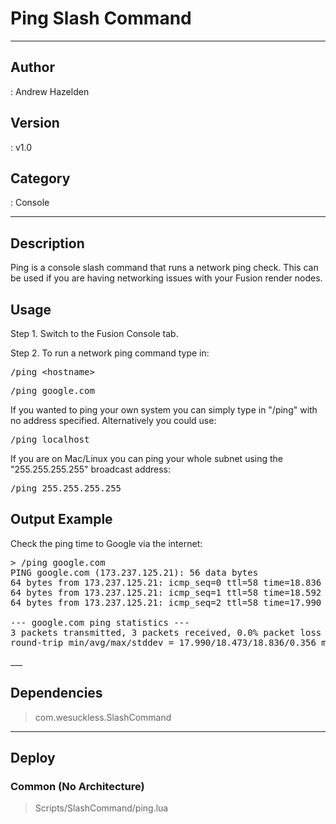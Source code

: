 # Ping Slash Command
___

## Author
 : Andrew Hazelden

## Version
 : v1.0

## Category
 : Console
___

## Description
<p>Ping is a console slash command that runs a network ping check. This can be used if you are having networking issues with your Fusion render nodes.</p>

<h2>Usage</h2>

<p>Step 1. Switch to the Fusion Console tab.<br>

Step 2. To run a network ping command type in:</p>

<pre>/ping &lt;hostname&gt;</pre>

<pre>/ping google.com</pre>

<p>If you wanted to ping your own system you can simply type in "/ping" with no address specified. Alternatively you could use:</p>

<pre>/ping localhost</pre>

<p>If you are on Mac/Linux you can ping your whole subnet using the "255.255.255.255" broadcast address:</p>

<pre>/ping 255.255.255.255</pre>

<h2>Output Example</h2>

<p>Check the ping time to Google via the internet:</p>

<pre>&gt; /ping google.com
PING google.com (173.237.125.21): 56 data bytes
64 bytes from 173.237.125.21: icmp_seq=0 ttl=58 time=18.836 ms
64 bytes from 173.237.125.21: icmp_seq=1 ttl=58 time=18.592 ms
64 bytes from 173.237.125.21: icmp_seq=2 ttl=58 time=17.990 ms

--- google.com ping statistics ---
3 packets transmitted, 3 packets received, 0.0% packet loss
round-trip min/avg/max/stddev = 17.990/18.473/18.836/0.356 ms</pre>___

## Dependencies

> com.wesuckless.SlashCommand  

___

## Deploy

### Common (No Architecture)

> Scripts/SlashCommand/ping.lua  
